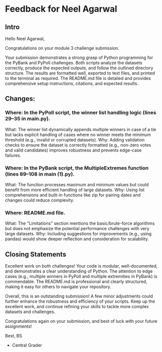 # Feedback for Neel Agarwal

## Intro
Hello Neel Agarwal,

Congratulations on your module 3 challenge submission.

Your submission demonstrates a strong grasp of Python programming for the PyBank and PyPoll challenges. Both scripts analyze the datasets correctly, produce the expected outputs, and follow the outlined directory structure. The results are formatted well, exported to text files, and printed to the terminal as required. The README.md file is detailed and provides comprehensive setup instructions, citations, and expected results.


## Changes:
### Where: In the PyPoll script, the winner list handling logic (lines 29–35 in main.py).
What: The winner list dynamically appends multiple winners in case of a tie but lacks explicit handling of cases where no winner meets the minimum threshold (e.g., invalid or corrupted datasets).
Why: Adding validation checks to ensure the dataset is correctly formatted (e.g., non-zero votes and valid candidates) improves robustness and prevents edge-case failures.

### Where: In the PyBank script, the MultipleExtremes function (lines 89–108 in main (1).py).
What: The function processes maximum and minimum values but could benefit from more efficient handling of large datasets.
Why: Using list comprehensions and built-in functions like zip for pairing dates and changes could reduce complexity.

### Where: README.md file.
What: The "Limitations" section mentions the basic/brute-force algorithms but does not emphasize the potential performance challenges with very large datasets.
Why: Including suggestions for improvements (e.g., using pandas) would show deeper reflection and consideration for scalability.

## Closing Statements
Excellent work on both challenges! Your code is modular, well-documented, and demonstrates a clear understanding of Python. The attention to edge cases (e.g., multiple winners in PyPoll and multiple extremities in PyBank) is commendable. The README.md is professional and clearly structured, making it easy for others to navigate your repository.

Overall, this is an outstanding submission! A few minor adjustments could further enhance the robustness and efficiency of your scripts. Keep up the excellent work, and continue refining your skills to tackle more complex datasets and challenges.

Congratulations again on your submission, and best of luck with your future assignments!

Best,
BS
- Central Grader